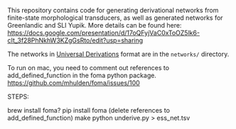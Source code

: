 This repository contains code for generating derivational networks from finite-state morphological transducers, as well as generated networks for Greenlandic and SLI Yupik. More details can be found here: https://docs.google.com/presentation/d/17oQFyjVaC0xToOZ5lk6-cIt_3f28PhNkhW3KZgGsRto/edit?usp=sharing

The networks in [Universal Derivations](https://ufal.mff.cuni.cz/universal-derivations) format are in the `networks/` directory.

To run on mac, you need to comment out references to add_defined_function in the foma python package. https://github.com/mhulden/foma/issues/100

STEPS:

brew install foma?
pip install foma
(delete references to add_defined_function)
make 
python underive.py > ess_net.tsv


